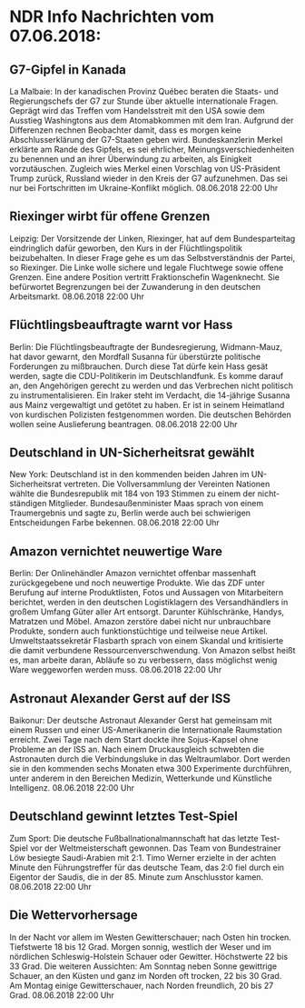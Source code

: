# NDR Info Nachrichten vom 07.06.2018:


## G7-Gipfel in Kanada
La Malbaie: In der kanadischen Provinz Québec beraten die Staats- und Regierungschefs der G7 zur Stunde über aktuelle internationale Fragen. Geprägt wird das Treffen vom Handelsstreit mit den USA sowie dem Ausstieg Washingtons aus dem Atomabkommen mit dem Iran. Aufgrund der Differenzen rechnen Beobachter damit, dass es morgen keine Abschlusserklärung der G7-Staaten geben wird. Bundeskanzlerin Merkel erklärte am Rande des Gipfels, es sei ehrlicher, Meinungsverschiedenheiten zu benennen und an ihrer Überwindung zu arbeiten, als Einigkeit vorzutäuschen. Zugleich wies Merkel einen Vorschlag von US-Präsident Trump zurück, Russland wieder in den Kreis der G7 aufzunehmen. Das sei nur bei Fortschritten im Ukraine-Konflikt möglich. 08.06.2018 22:00 Uhr 

## Riexinger wirbt für offene Grenzen
Leipzig: Der Vorsitzende der Linken, Riexinger, hat auf dem Bundesparteitag eindringlich dafür geworben, den Kurs in der Flüchtlingspolitik beizubehalten. In dieser Frage gehe es um das Selbstverständnis der Partei, so Riexinger. Die Linke wolle sichere und legale Fluchtwege sowie offene Grenzen. Eine andere Position vertritt Fraktionschefin Wagenknecht. Sie befürwortet Begrenzungen bei der Zuwanderung in den deutschen Arbeitsmarkt. 08.06.2018 22:00 Uhr 

## Flüchtlingsbeauftragte warnt vor Hass
Berlin: Die Flüchtlingsbeauftragte der Bundesregierung, Widmann-Mauz, hat davor gewarnt, den Mordfall Susanna für überstürzte politische Forderungen zu mißbrauchen. Durch diese Tat dürfe kein Hass gesät werden, sagte die CDU-Politikerin im Deutschlandfunk. Es komme darauf an, den Angehörigen gerecht zu werden und das Verbrechen nicht politisch zu instrumentalisieren. Ein Iraker steht im Verdacht, die 14-jährige Susanna aus Mainz vergewaltigt und getötet zu haben. Er ist in seinem Heimatland von kurdischen Polizisten festgenommen worden. Die deutschen Behörden wollen seine Auslieferung beantragen. 08.06.2018 22:00 Uhr 

## Deutschland in UN-Sicherheitsrat gewählt
New York: Deutschland ist in den kommenden beiden Jahren im UN-Sicherheitsrat vertreten. Die Vollversammlung der Vereinten Nationen wählte die Bundesrepublik mit 184 von 193 Stimmen zu einem der nicht-ständigen Mitglieder. Bundesaußenminister Maas sprach von einem Traumergebnis und sagte zu, Berlin werde auch bei schwierigen Entscheidungen Farbe bekennen. 08.06.2018 22:00 Uhr 

## Amazon vernichtet neuwertige Ware
Berlin: Der Onlinehändler Amazon vernichtet offenbar massenhaft zurückgegebene und noch neuwertige Produkte. Wie das ZDF unter Berufung auf interne Produktlisten, Fotos und Aussagen von Mitarbeitern berichtet, werden in den deutschen Logistiklagern des Versandhändlers in großem Umfang Güter aller Art entsorgt. Darunter Kühlschränke, Handys, Matratzen und Möbel. Amazon zerstöre dabei nicht nur unbrauchbare Produkte, sondern auch funktionstüchtige und teilweise neue Artikel. Umweltstaatssekretär Flasbarth sprach von einem Skandal und kritisierte die damit verbundene Ressourcenverschwendung. Von Amazon selbst heißt es, man arbeite daran, Abläufe so zu verbessern, dass möglichst wenig Ware weggeworfen werden muss. 08.06.2018 22:00 Uhr 

## Astronaut Alexander Gerst auf der ISS
Baikonur: Der deutsche Astronaut Alexander Gerst hat gemeinsam mit einem Russen und einer US-Amerikanerin die Internationale Raumstation erreicht. Zwei Tage nach dem Start dockte ihre Sojus-Kapsel ohne Probleme an der ISS an. Nach einem Druckausgleich schwebten die Astronauten durch die Verbindungsluke in das Weltraumlabor. Dort werden sie in den kommenden sechs Monaten etwa 300 Experimente durchführen, unter anderem in den Bereichen Medizin, Wetterkunde und Künstliche Intelligenz. 08.06.2018 22:00 Uhr 

## Deutschland gewinnt letztes Test-Spiel
Zum Sport: Die deutsche Fußballnationalmannschaft hat das letzte Test-Spiel vor der Weltmeisterschaft gewonnen. Das Team von Bundestrainer Löw besiegte Saudi-Arabien mit 2:1. Timo Werner erzielte in der achten Minute den Führungstreffer für das deutsche Team, das 2:0 fiel durch ein Eigentor der Saudis, die in der 85. Minute zum Anschlusstor kamen. 08.06.2018 22:00 Uhr 

## Die Wettervorhersage
In der Nacht vor allem im Westen Gewitterschauer; nach Osten hin trocken. Tiefstwerte 18 bis 12 Grad. Morgen sonnig, westlich der Weser und im nördlichen Schleswig-Holstein Schauer oder Gewitter. Höchstwerte 22 bis 33 Grad. Die weiteren Aussichten: Am Sonntag neben Sonne gewittrige Schauer, an den Küsten und ganz im Norden oft trocken, 22 bis 30 Grad. Am Montag einige Gewitterschauer, nach Norden freundlich, 20 bis 27 Grad. 08.06.2018 22:00 Uhr 
